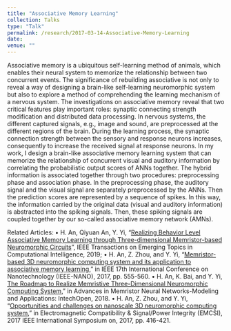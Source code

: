 ```yaml
---
title: "Associative Memory Learning"
collection: Talks
type: "Talk"
permalink: /research/2017-03-14-Associative-Memory-Learning
date: 
venue: ""
---
```


Associative memory is a ubiquitous self-learning method of animals, which enables their neural system to memorize the relationship between two concurrent events. The significance of rebuilding associative is not only to reveal a way of designing a brain-like self-learning neuromorphic system but also to explore a method of comprehending the learning mechanism of a nervous system. The investigations on associative memory reveal that two critical features play important roles: synaptic connecting strength modification and distributed data processing. In nervous systems, the different captured signals, e.g., image and sound, are preprocessed at the different regions of the brain. During the learning process, the synaptic connection strength between the sensory and response neurons increases, consequently to increase the received signal at response neurons. 
In my work, I design a brain-like associative memory learning system that can memorize the relationship of concurrent visual and auditory information by correlating the probabilistic output scores of ANNs together. The hybrid information is associated together through two procedures: preprocessing phase and association phase. In the preprocessing phase, the auditory signal and the visual signal are separately preprocessed by the ANNs. Then the prediction scores are represented by a sequence of spikes. In this way, the information carried by the original data (visual and auditory information) is abstracted into the spiking signals. Then, these spiking signals are coupled together by our so-called associative memory network (AMNs). 


Related Articles:
•	H. An, Qiyuan An, Y. Yi, “[Realizing Behavior Level Associative Memory Learning through Three-dimensional Memristor-based Neuromorphic Circuits](https://ieeexplore.ieee.org/abstract/document/8753741/)”, IEEE Transactions on Emerging Topics in Computational Intelligence, 2019;
•	H. An, Z. Zhou, and Y. Yi, “[Memristor-based 3D neuromorphic computing system and its application to associative memory learning](https://ieeexplore.ieee.org/abstract/document/8117459),” in IEEE 17th International Conference on Nanotechnology (IEEE-NANO), 2017, pp. 555-560.
•	H. An, K. Bai, and Y. Yi, [The Roadmap to Realize Memristive Three-Dimensional Neuromorphic Computing System](https://www.intechopen.com/books/advances-in-memristor-neural-networks-modeling-and-applications/the-roadmap-to-realize-memristive-three-dimensional-neuromorphic-computing-system),” in Advances in Memristor Neural Networks-Modeling and Applications: IntechOpen, 2018.
•	H. An, Z. Zhou, and Y. Yi, “[Opportunities and challenges on nanoscale 3D neuromorphic computing system](https://ieeexplore.ieee.org/abstract/document/8077906),” in Electromagnetic Compatibility & Signal/Power Integrity (EMCSI), 2017 IEEE International Symposium on, 2017, pp. 416-421.
   


